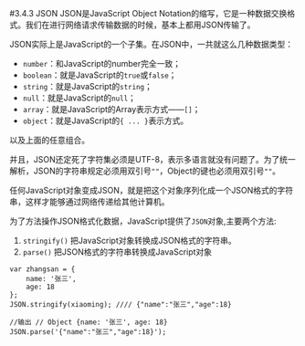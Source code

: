 #3.4.3 JSON
JSON是JavaScript Object Notation的缩写，它是一种数据交换格式。我们在进行网络请求传输数据的时候，基本上都用JSON传输了。

JSON实际上是JavaScript的一个子集。在JSON中，一共就这么几种数据类型：

* `number`：和JavaScript的number完全一致；
* `boolean`：就是JavaScript的`true`或`false`；
* `string`：就是JavaScript的`string`；
* `null`：就是JavaScript的`null`；
* `array`：就是JavaScript的Array表示方式——`[]`；
* `object`：就是JavaScript的`{ ... }`表示方式。

以及上面的任意组合。

并且，JSON还定死了字符集必须是UTF-8，表示多语言就没有问题了。为了统一解析，JSON的字符串规定必须用双引号`""`，Object的键也必须用双引号`""`。

任何JavaScript对象变成JSON，就是把这个对象序列化成一个JSON格式的字符串，这样才能够通过网络传递给其他计算机。


为了方法操作JSON格式化数据，JavaScript提供了`JSON`对象,主要两个方法:

1. `stringify()` 把JavaScript对象转换成JSON格式的字符串。
2. `parse()` 把JSON格式的字符串转换成JavaScript对象

```
var zhangsan = {
    name: '张三',
    age: 18
};
JSON.stringify(xiaoming); //// {"name":"张三","age":18}
```

```
//输出 // Object {name: '张三', age: 18}
JSON.parse('{"name":"张三","age":18}'); 
```